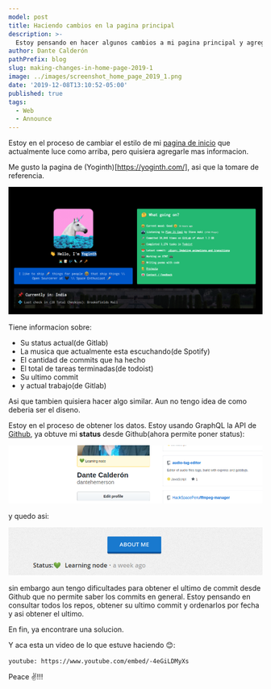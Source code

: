 ```yaml
---
model: post
title: Haciendo cambios en la pagina principal
description: >- 
  Estoy pensando en hacer algunos cambios a mi pagina principal y agregarle mas informacion.
author: Dante Calderón
pathPrefix: blog
slug: making-changes-in-home-page-2019-1
image: ../images/screenshot_home_page_2019_1.png
date: '2019-12-08T13:10:52-05:00'
published: true
tags:
  - Web
  - Announce
---
```


Estoy en el proceso de cambiar el estilo de mi [pagina de inicio](https://5d904aa582636f00090fd93e--dantecalderon.netlify.com/) que actualmente luce como arriba, pero quisiera agregarle mas informacion.

Me gusto la pagina de (Yoginth)[https://yoginth.com/], asi que la tomare de referencia.

![Yoginth website](../images/yoginth_website_home_2019_1.png)

Tiene informacion sobre:

- Su status actual(de Gitlab)
- La musica que actualmente esta escuchando(de Spotify)
- El cantidad de commits que ha hecho
- El total de tareas terminadas(de todoist)
- Su ultimo commit
- y actual trabajo(de Gitlab)

Asi que tambien quisiera hacer algo similar. Aun no tengo idea de como deberia ser el diseno.


Estoy en el proceso de obtener los datos.
Estoy usando GraphQL la API de [Github](https://developer.github.com/v4/), ya obtuve mi **status** desde Github(ahora permite poner status):

![Mi Github(@datehemerson)](../images/github_dantehemerson_2019_1.png)

y quedo asi:

![Status home page](../images/status_home_page_2019_1.png)

sin embargo aun tengo dificultades para obtener el ultimo de commit desde Github que no permite saber los commits en general. Estoy pensando en consultar todos los repos, obtener su ultimo commit y ordenarlos por fecha y asi obtener el ultimo.

En fin, ya encontrare una solucion.

Y aca esta un video de lo que estuve haciendo 😊:

`youtube: https://www.youtube.com/embed/-4eGiLDMyXs`

Peace ✌!!!
